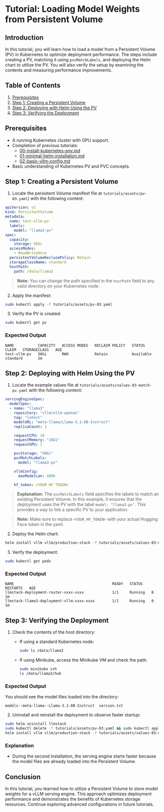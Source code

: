# Tutorial: Loading Model Weights from Persistent Volume

## Introduction
In this tutorial, you will learn how to load a model from a Persistent Volume (PV) in Kubernetes to optimize deployment performance. The steps include creating a PV, matching it using `pvcMatchLabels`, and deploying the Helm chart to utilize the PV. You will also verify the setup by examining the contents and measuring performance improvements.

## Table of Contents
1. [Prerequisites](#prerequisites)
2. [Step 1: Creating a Persistent Volume](#step-1-creating-a-persistent-volume)
3. [Step 2: Deploying with Helm Using the PV](#step-2-deploying-with-helm-using-the-pv)
4. [Step 3: Verifying the Deployment](#step-3-verifying-the-deployment)

## Prerequisites
- A running Kubernetes cluster with GPU support.
- Completion of previous tutorials:
  - [00-install-kubernetes-env.md](00-install-kubernetes-env.md)
  - [01-minimal-helm-installation.md](01-minimal-helm-installation.md)
  - [02-basic-vllm-config.md](02-basic-vllm-config.md)
- Basic understanding of Kubernetes PV and PVC concepts.

## Step 1: Creating a Persistent Volume

1. Locate the persistent Volume manifest file at `tutorials/assets/pv-03.yaml`) with the following content:

```yaml
apiVersion: v1
kind: PersistentVolume
metadata:
  name: test-vllm-pv
  labels:
    model: "llama3-pv"
spec:
  capacity:
    storage: 50Gi
  accessModes:
    - ReadWriteOnce
  persistentVolumeReclaimPolicy: Retain
  storageClassName: standard
  hostPath:
    path: /data/llama3
```

> **Note:** You can change the path specified in the `hostPath` field to any valid directory on your Kubernetes node.

2. Apply the manifest:

```bash
sudo kubectl apply -f tutorials/assets/pv-03.yaml
```

3. Verify the PV is created:

```bash
sudo kubectl get pv
```

### Expected Output

```plaintext
NAME           CAPACITY   ACCESS MODES   RECLAIM POLICY   STATUS      CLAIM   STORAGECLASS   AGE
test-vllm-pv   50Gi       RWO            Retain           Available           standard       2m
```

## Step 2: Deploying with Helm Using the PV

1. Locate the example values file at `tutorials/assets/values-03-match-pv.yaml` with the following content:

```yaml
servingEngineSpec:
  modelSpec:
  - name: "llama3"
    repository: "vllm/vllm-openai"
    tag: "latest"
    modelURL: "meta-llama/Llama-3.1-8B-Instruct"
    replicaCount: 1

    requestCPU: 10
    requestMemory: "16Gi"
    requestGPU: 1

    pvcStorage: "50Gi"
    pvcMatchLabels:
      model: "llama3-pv"

    vllmConfig:
      maxModelLen: 4096

    hf_token: <YOUR HF TOKEN>
```

> **Explanation:** The `pvcMatchLabels` field specifies the labels to match an existing Persistent Volume. In this example, it ensures that the deployment uses the PV with the label `model: "llama3-pv"`. This provides a way to link a specific PV to your application.

> **Note:** Make sure to replace `<YOUR_HF_TOKEN>` with your actual Hugging Face token in the yaml.

2. Deploy the Helm chart:

```bash
helm install vllm vllm/production-stack -f tutorials/assets/values-03-match-pv.yaml
```

3. Verify the deployment:

```bash
sudo kubectl get pods
```

### Expected Output

```plaintext
NAME                                             READY   STATUS    RESTARTS   AGE
llmstack-deployment-router-xxxx-xxxx             1/1     Running   0          1m
llmstack-llama3-deployment-vllm-xxxx-xxxx        1/1     Running   0          1m
```

## Step 3: Verifying the Deployment

1. Check the contents of the host directory:

   - If using a standard Kubernetes node:

     ```bash
     sudo ls /data/llama3
     ```

   - If using Minikube, access the Minikube VM and check the path:

     ```bash
     sudo minikube ssh
     ls /data/llama3/hub
     ```

### Expected Output
You should see the model files loaded into the directory:

```plaintext
models--meta-llama--Llama-3.1-8B-Instruct  version.txt
```

2. Uninstall and reinstall the deployment to observe faster startup:

```bash
sudo helm uninstall llmstack
sudo kubectl delete -f tutorials/assets/pv-03.yaml && sudo kubectl apply -f tutorials/assets/pv-03.yaml
helm install vllm vllm/production-stack -f tutorials/assets/values-03-match-pv.yaml
```

### Explanation
- During the second installation, the serving engine starts faster because the model files are already loaded into the Persistent Volume.

## Conclusion
In this tutorial, you learned how to utilize a Persistent Volume to store model weights for a vLLM serving engine. This approach optimizes deployment performance and demonstrates the benefits of Kubernetes storage resources. Continue exploring advanced configurations in future tutorials.
